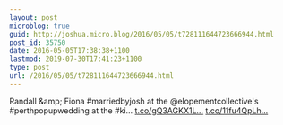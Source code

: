 ```yaml
---
layout: post
microblog: true
guid: http://joshua.micro.blog/2016/05/05/t728111644723666944.html
post_id: 35750
date: 2016-05-05T17:38:38+1100
lastmod: 2019-07-30T17:41:23+1100
type: post
url: /2016/05/05/t728111644723666944.html
---
```

Randall &amp;amp; Fiona #marriedbyjosh at the @elopementcollective's #perthpopupwedding at the #ki… [t.co/gQ3AGKX1L...](https://t.co/gQ3AGKX1Lg) [t.co/11fu4QpLh...](https://t.co/11fu4QpLhP)
